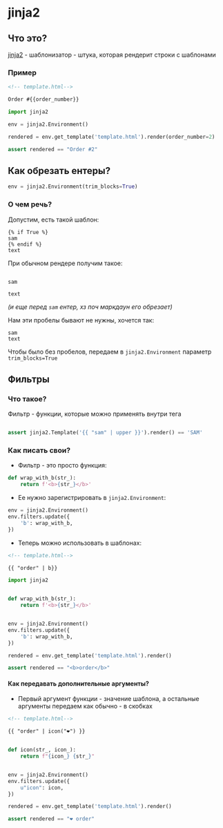 # jinja2

## Что это?

[jinja2](https://jinja.palletsprojects.com/) - шаблонизатор - штука, которая рендерит строки с шаблонами

### Пример

```html
<!-- template.html-->

Order #{{order_number}}
```

```python
import jinja2

env = jinja2.Environment()

rendered = env.get_template('template.html').render(order_number=2)

assert rendered == "Order #2"
```

## Как обрезать ентеры?

```python
env = jinja2.Environment(trim_blocks=True)
```

### О чем речь?

Допустим, есть такой шаблон:

```
{% if True %}
sam
{% endif %}
text
```

При обычном рендере получим такое:

```

sam

text
```

_(и еще перед `sam` ентер, хз поч маркдаун его обрезает)_

Нам эти пробелы бывают не нужны, хочется так:

```
sam
text
```

Чтобы было без пробелов, передаем в `jinja2.Environment` параметр  `trim_blocks=True`

## Фильтры

### Что такое?

Фильтр - функции, которые можно применять внутри тега

```python

assert jinja2.Template('{{ "sam" | upper }}').render() == 'SAM'
```

### Как писать свои?

- Фильтр - это просто функция:

```python
def wrap_with_b(str_):
    return f'<b>{str_}</b>'
```

- Ее нужно зарегистрировать в `jinja2.Environment`:

```python
env = jinja2.Environment()
env.filters.update({
    'b': wrap_with_b,
})
```

- Теперь можно использовать в шаблонах:

```html
<!-- template.html-->

{{ "order" | b}}
```

```python
import jinja2


def wrap_with_b(str_):
    return f'<b>{str_}</b>'


env = jinja2.Environment()
env.filters.update({
    'b': wrap_with_b,
})

rendered = env.get_template('template.html').render()

assert rendered == "<b>order</b>"
```

#### Как передавать дополнительные аргументы?

- Первый аргумент функции - значение шаблона, а остальные аргументы передаем как обычно - в скобках

```html
<!-- template.html-->

{{ "order" | icon("❤") }}
```

```python

def icon(str_, icon_):
    return f"{icon_} {str_}"


env = jinja2.Environment()
env.filters.update({
    u"icon": icon,
})

rendered = env.get_template('template.html').render()

assert rendered == "❤ order"
```
